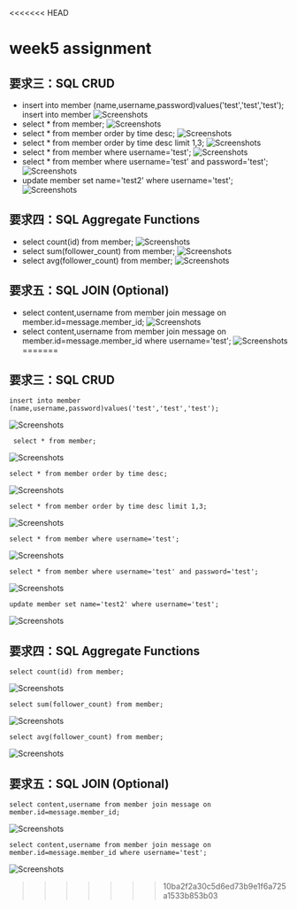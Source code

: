 <<<<<<< HEAD
# week5 assignment

## 要求三：SQL CRUD
- insert into member (name,username,password)values('test','test','test');
insert into member 
![Screenshots](screenshot/3-1.jpg)
- select * from member;
![Screenshots](screenshot/3-2.jpg)
- select * from member order by time desc;
![Screenshots](screenshot/3-3.jpg)
- select * from member order by time desc limit 1,3;
![Screenshots](screenshot/3-4.jpg)
- select * from member where username='test';
![Screenshots](screenshot/3-5.jpg)
- select * from member where username='test' and password='test';
![Screenshots](screenshot/3-6.jpg)
- update member set name='test2' where username='test';
![Screenshots](screenshot/3-7.jpg)

## 要求四：SQL Aggregate Functions
- select count(id) from member;
![Screenshots](screenshot/4-1.jpg)
- select sum(follower_count) from member;
![Screenshots](screenshot/4-2.jpg)
- select avg(follower_count) from member;
![Screenshots](screenshot/4-3.jpg)

## 要求五：SQL JOIN (Optional)
- select content,username from member join message on member.id=message.member_id;
![Screenshots](screenshot/5-1.jpg)
- select content,username from member join message on member.id=message.member_id where username='test';
![Screenshots](screenshot/5-2.jpg)
=======
## 要求三：SQL CRUD
```
insert into member (name,username,password)values('test','test','test');
```
![Screenshots](screenshot/3-1.jpg)
```
 select * from member;
 ```
![Screenshots](screenshot/3-2.jpg)
```
select * from member order by time desc;
```
![Screenshots](screenshot/3-3.jpg)
```
select * from member order by time desc limit 1,3;
```
![Screenshots](screenshot/3-4.jpg)
```
select * from member where username='test';
```
![Screenshots](screenshot/3-5.jpg)
```
select * from member where username='test' and password='test';
```
![Screenshots](screenshot/3-6.jpg)
```
update member set name='test2' where username='test';
```
![Screenshots](screenshot/3-7.jpg)

## 要求四：SQL Aggregate Functions
```
select count(id) from member;
```
![Screenshots](screenshot/4-1.jpg)
```
select sum(follower_count) from member;
```
![Screenshots](screenshot/4-2.jpg)
```
select avg(follower_count) from member;
```
![Screenshots](screenshot/4-3.jpg)

## 要求五：SQL JOIN (Optional)
```
select content,username from member join message on member.id=message.member_id;
```
![Screenshots](screenshot/5-1.jpg)
```
select content,username from member join message on member.id=message.member_id where username='test';
```
![Screenshots](screenshot/5-2.jpg)
>>>>>>> 10ba2f2a30c5d6ed73b9e1f6a725a1533b853b03
